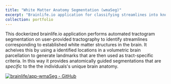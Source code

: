 ```yaml
---
title: "White Matter Anatomy Segmentation (wmaSeg)"
excerpt: "Brainlife.io application for classifying streamlines into known anatomical tracts<br/><img src='https://raw.githubusercontent.com/brainlife/app-wmaSeg/master/wmaSeg.png'>"
collection: portfolio
---
```


This dockerized brainlife.io application performs automated tractogram segmentation on user-provided tractography to identify streamlines corresponding to established white matter structures in the brain.  It acheives this by using a identified locations in a volumetric brain parcellation to generate landmarks that are then used as tract-specific criteria.  In this way it provides anatomically guided segmentations that are _specific_ to the the individuals's unique brain anatomy.

[![brainlife/app-wmaSeg - GitHub](https://gh-card.dev/repos/brainlife/app-wmaSeg.svg)](https://github.com/brainlife/app-wmaSeg) 
